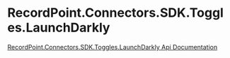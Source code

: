 # RecordPoint.Connectors.SDK.Toggles.LaunchDarkly

[RecordPoint.Connectors.SDK.Toggles.LaunchDarkly Api Documentation](./recordpoint_connectors_sdk_toggles_launchdarkly_doc.md)